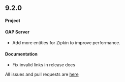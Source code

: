 ## 9.2.0

#### Project

#### OAP Server

* Add more entities for Zipkin to improve performance.

#### Documentation

* Fix invalid links in release docs

All issues and pull requests are [here](https://github.com/apache/skywalking/milestone/136?closed=1)
